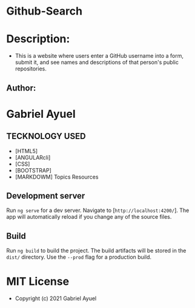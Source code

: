 # Github-Search
# Description: 

* This is a website where users enter a GitHub username into a form, submit it, and see names and descriptions of that person's public repositories.

## Author:
# Gabriel Ayuel

 ## TECKNOLOGY USED
 * [HTML5]
 * [ANGULARcli]
 * [CSS]
 * [BOOTSTRAP]
 * [MARKDOWM]
Topics
Resources
## Development server

Run `ng serve` for a dev server. Navigate to [`http://localhost:4200/`]. The app will automatically reload if you change any of the source files.



## Build

Run `ng build` to build the project. The build artifacts will be stored in the `dist/` directory. Use the `--prod` flag for a production build.


# MIT License

* Copyright (c) 2021 Gabriel Ayuel




